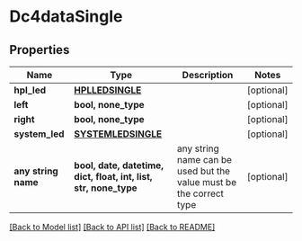 # Dc4dataSingle


## Properties
Name | Type | Description | Notes
------------ | ------------- | ------------- | -------------
**hpl_led** | [**HPLLEDSINGLE**](HPLLEDSINGLE.md) |  | [optional] 
**left** | **bool, none_type** |  | [optional] 
**right** | **bool, none_type** |  | [optional] 
**system_led** | [**SYSTEMLEDSINGLE**](SYSTEMLEDSINGLE.md) |  | [optional] 
**any string name** | **bool, date, datetime, dict, float, int, list, str, none_type** | any string name can be used but the value must be the correct type | [optional]

[[Back to Model list]](../README.md#documentation-for-models) [[Back to API list]](../README.md#documentation-for-api-endpoints) [[Back to README]](../README.md)


